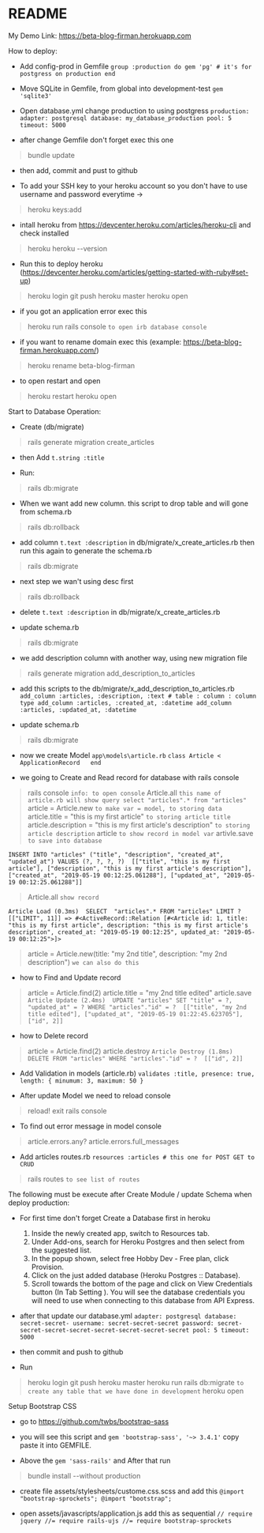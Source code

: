 # README

My Demo Link: https://beta-blog-firman.herokuapp.com

How to deploy:

* Add config-prod in Gemfile
  `group :production do
  gem 'pg' # it's for postgress on production
  end`

* Move SQLite in Gemfile, from global into development-test
  `gem 'sqlite3'`

* Open database.yml change production to using postgress
  `production:
  adapter: postgresql
  database: my_database_production
  pool: 5
  timeout: 5000`

* after change Gemfile don't forget exec this one
> bundle update

* then add, commit and pust to github

* To add your SSH key to your heroku account so you don't have to use username and password everytime ->
> heroku keys:add

* intall heroku from https://devcenter.heroku.com/articles/heroku-cli and check installed
> heroku
> heroku --version

* Run this to deploy heroku (https://devcenter.heroku.com/articles/getting-started-with-ruby#set-up)
> heroku login
> git push heroku master
> heroku open

* if you got an application error exec this
> heroku run rails console `to open irb database console`

* if you want to rename domain exec this (example: https://beta-blog-firman.herokuapp.com/)
> heroku rename beta-blog-firman

* to open restart and open
> heroku restart
> heroku open



Start to Database Operation:

* Create (db/migrate)
> rails generate migration create_articles

* then Add `t.string :title`

* Run:
> rails db:migrate

* When we want add new column. this script to drop table and will gone from schema.rb
> rails db:rollback

* add column `t.text :description` in db/migrate/x_create_articles.rb then run this again to generate the schema.rb
> rails db:migrate

* next step we wan't using desc first
> rails db:rollback

* delete `t.text :description` in db/migrate/x_create_articles.rb

* update schema.rb
> rails db:migrate

* we add description column with another way, using new migration file
> rails generate migration add_description_to_articles

* add this scripts to the db/migrate/x_add_description_to_articles.rb
`add_column :articles, :description, :text # table : column : column type
add_column :articles, :created_at, :datetime
add_column :articles, :updated_at, :datetime`

* update schema.rb
> rails db:migrate

* now we create Model `app\models\article.rb`
`class Article < ApplicationRecord  
end`

* we going to Create and Read record for database with rails console
> rails console `info: to open console`
> Article.all `this name of article.rb will show query select "articles".* from "articles"`
> article = Article.new `to make var = model, to storing data`
> article.title = "this is my first article" `to storing article title`
> article.description = "this is my first article's description" `to storing article description`
> article `to show record in model var`
> artivle.save `to save into database`

`INSERT INTO "articles" ("title", "description", "created_at", "updated_at") VALUES (?, ?, ?, ?)  [["title", "this is my first article"], ["description", "this is my first article's description"], ["created_at", "2019-05-19 00:12:25.061288"], ["updated_at", "2019-05-19 00:12:25.061288"]]`

> Article.all `show record`

`Article Load (0.3ms)  SELECT  "articles".* FROM "articles" LIMIT ?  [["LIMIT", 11]]
=> #<ActiveRecord::Relation [#<Article id: 1, title: "this is my first article", description: "this is my first article's description", created_at: "2019-05-19 00:12:25", updated_at: "2019-05-19 00:12:25">]>`

> article = Article.new(title: "my 2nd title", description: "my 2nd description") `we can also do this`

* how to Find and Update record
> article = Article.find(2)
> article.title = "my 2nd title edited"
> article.save
`Article Update (2.4ms)  UPDATE "articles" SET "title" = ?, "updated_at" = ? WHERE "articles"."id" = ?  [["title", "my 2nd title edited"], ["updated_at", "2019-05-19 01:22:45.623705"], ["id", 2]]`

* how to Delete record
> article = Article.find(2)
> article.destroy
`Article Destroy (1.8ms)  DELETE FROM "articles" WHERE "articles"."id" = ?  [["id", 2]]`

* Add Validation in models (article.rb)
`validates :title, presence: true, length: { minumum: 3, maximum: 50 }`

* After update Model we need to reload console
> reload!
> exit
> rails console

* To find out error message in model console
> article.errors.any?
> article.errors.full_messages

* Add articles routes.rb
`resources :articles # this one for POST GET to CRUD`
> rails routes `to see list of routes`



The following must be execute after Create Module / update Schema when deploy production:

* For first time don't forget Create a Database first in heroku
  1. Inside the newly created app, switch to Resources tab.
  2. Under Add-ons, search for Heroku Postgres and then select from the suggested list.
  3. In the popup shown, select free Hobby Dev - Free plan, click Provision.
  4. Click on the just added database (Heroku Postgres :: Database).
  5. Scroll towards the bottom of the page and click on View Credentials button (In Tab Setting ). You will see the database credentials you will need to use when connecting to this database from API Express.

* after that update our database.yml
`adapter: postgresql
database: secret-secret-
username: secret-secret-secret
password: secret-secret-secret-secret-secret-secret-secret-secret
pool: 5
timeout: 5000`

* then commit and push to github

* Run
> heroku login
> git push heroku master
> heroku run rails db:migrate `to create any table that we have done in development`
> heroku open



Setup Bootstrap CSS

* go to https://github.com/twbs/bootstrap-sass

* you will see this script and `gem 'bootstrap-sass', '~> 3.4.1'` copy paste it into GEMFILE.  
* Above the `gem 'sass-rails'` and After that run
> bundle install --without production

* create file assets/stylesheets/custome.css.scss and add this
`@import "bootstrap-sprockets";
@import "bootstrap";`

* open assets/javascripts/application.js add this as sequential
`// require jquery
//= require rails-ujs
//= require bootstrap-sprockets`
